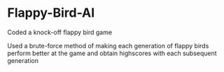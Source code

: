# Flappy-Bird-AI

Coded a knock-off flappy bird game

Used a brute-force method of making each generation of flappy birds perform better at the game and obtain highscores with each subsequent generation
